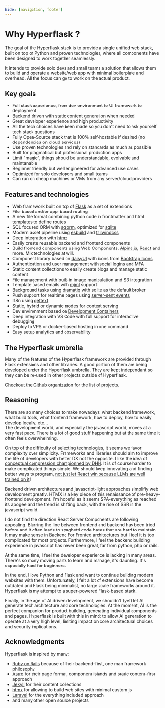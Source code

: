 ```yaml
---
hide: [navigation, footer]
---
```

# Why Hyperflask ?

The goal of the Hyperflask stack is to provide a single unified web stack, built on top of Python and proven technologies, where all components have been designed to work together seamlessly.

It intends to provide solo devs and small teams a solution that allows them to build and operate a website/web app with minimal boilerplate and overhead. All the focus can go to work on the actual product.

## Key goals

 - Full stack experience, from dev environment to UI framework to deployment
 - Backend driven with static content generation when needed
 - Great developer experience and high productivity
 - All the tech choices have been made so you don't need to ask yourself tech stack questions
 - Fully Open-Source stack that is 100% self-hostable if desired (no dependencies on cloud services)
 - Use proven technologies and rely on standards as much as possible
 - Built for pragmatical but professional production apps
 - Limit "magic", things should be understandable, evolvable and maintanable
 - Beginner friendly but well engineered for advanced use cases
 - Optimized for solo developers and small teams
 - Can run on cheap machines or VMs from any server/cloud providers

## Features and technologies

 - Web framework built on top of [Flask](https://flask.palletsprojects.com) as a set of extensions
 - File-based and/or app-based routing
 - A new file format combining python code in frontmatter and html templates to define routes
 - SQL focused ORM with [sqlorm](https://github.com/hyperflask/sqlorm), optimized for [sqlite](https://www.sqlite.org/)
 - Modern asset pipeline using [esbuild](https://esbuild.github.io/) and [tailwindcss](https://tailwindcss.com/)
 - Deep integration with [htmx](https://htmx.org/)
 - Easily create reusable backend and frontend components
 - Build frontend components using Web Components, [Alpine.js](https://alpinejs.dev/), [React](https://react.dev) and more. Mix technologies at will.
 - Component library based on [daisyUI](https://daisyui.com/) with icons from [Bootstrap Icons](https://icons.getbootstrap.com/)
 - Authentication and user management with social logins and MFA
 - Static content collections to easily create blogs and manage static content
 - File management with built-in image manipulation and S3 integration
 - Template based emails with [mjml](https://mjml.io) support
 - Background tasks using [dramatiq](https://dramatiq.io/) with sqlite as the default broker
 - Push support for realtime pages using [server-sent events](https://developer.mozilla.org/en-US/docs/Web/API/Server-sent_events)
 - I18n using [gettext](https://www.gnu.org/software/gettext/)
 - Static, hybrid or dynamic modes for content serving
 - Dev environment based on [Development Containers](https://containers.dev/)
 - Deep integration with VS Code with full support for interactive debugging
 - Deploy to VPS or docker-based hosting in one command
 - Easy setup analytics and observability

## The Hyperflask umbrella

Many of the features of the Hyperflask framework are provided through Flask extensions and other libraries. A good portion of them are being developed under the Hyperflask umbrella. They are kept independant so they can be re-used in other projects outside of Hyperflask.

[Checkout the Github organization](https://github.com/hyperflask) for the list of projects.

## Reasoning

There are so many choices to make nowadays: what backend framework, what build tools, what frontend framework, how to deploy, how to easily develop locally, etc...  
The development world, and especially the javascript world, moves at a very fast pace. There is a lot of good stuff happening but at the same time it often feels overwhelming.

On top of the difficulty of selecting technologies, it seems we favor complexity over simplicity. Frameworks and libraries should aim to improve the life of developers with better DX not the opposite. I like the idea of [conceptual compression championned by DHH](https://www.youtube.com/watch?v=zKyv-IGvgGE&t=1037s). It is of course harder to make complicated things simple. We should keep innovating and finding better ways to program, [not just let React win because LLMs are well trained on it](https://www.youtube.com/watch?v=P1FLEnKZTAE)!

Backend driven architectures and javascript-light approaches simplifiy web development greatly. HTMX is a key piece of this renaissance of pre-heavy-frontend development. I'm hopeful as it seems SPA-everything as reached its apogee and the trend is shifting back, with the rise of SSR in the javascript world.

I do not find the direction React Server Components are following appealing. Blurring the line between frontend and backend has been tried before and it often leads to spaghetti code bases that are hard to maintain. It may make sense in Backend For Fronted architectures but I feel it is too complicated for most projects. Furthermore, I feel the backend building experience in javascript has never been great, far from python, php or rails.

At the same time, I feel the developer experience is lacking in many areas. There's so many moving parts to learn and manage, it's daunting. It's especially hard for beginners.

In the end, I love Python and Flask and want to continue building modern websites with them. Unfortunately, I felt a lot of extensions have become outdated and Flask being minimalist, no large scale frameworks around it. Hyperflask is my attempt to a super-powered Flask-based stack.

Finally, in the age of AI driven development, we shouldn't (yet) let AI generate tech architecture and core technologies. At the moment, AI is the perfect companion for product building, generating individual components and pages. Hyperflask is built with this in mind: to allow AI generation to operate at a very high level, limiting impact on core architectural choices and security implications.

## Acknowledgments

Hyperflask is inspired by many:

 - [Ruby on Rails](https://rubyonrails.org/) because of their backend-first, one man framework philosophy
 - [Astro](https://astro.build) for their page format, component islands and static content-first approach
 - [Jekyll](https://jekyllrb.com) for their content collections
 - [htmx](https://htmx.org/) for allowing to build web sites with minimal custom js
 - [Laravel](https://laravel.com/) for the everything included approach
 - and many other open source projects